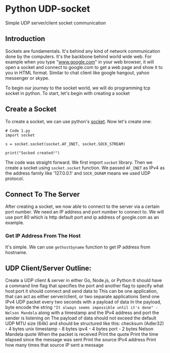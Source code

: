 # Python UDP-socket
Simple UDP server/client socket communication

## Introduction

Sockets are fundamentals. It's behind any kind of network communication done by the computers. It's the backbone behind world wide web. For example when you type "www.google.com" in your web browser, it will open a socket and connect to google.com to get a web page and show it to you in HTML format. Similar to chat client like google hangout, yahoo messenger or skype.

To begin our journey to the socket world, we will do programming tcp socket in python. To start, let's begin with creating a socket

## Create a Socket

To create a socket, we can use python's [socket](https://docs.python.org/2/library/socket.html). Now let's create one:

    # Code 1.py
    import socket

    s = socket.socket(socket.AF_INET, socket.SOCK_STREAM)

    print("Socked created!")

The code was straight forward. We first import `socket` library. Then we create a socket using `socket.socket` function. We passed `AF_INET` as IPv4 as the address family like '127.0.0.1' and `SOCK_DGRAM` means we used UDP protocol.

## Connect To The Server

After creating a socket, we now able to connect to the server via a certain port number. We need an IP address and port number to connect to. We will use port 80 which is http default port and ip address of google.com as an example.

### Get IP Address From The Host

It's simple. We can use `gethostbyname` function to get IP address from hostname.

## UDP Client/Server Outline:
Create a UDP client & server in either Go, Node.js, or Python
It should have a command line flag that specifies the port and another flag to specify what host:port it should connect and send data to
This can be one application, that can act as either server/client, or two separate applications
Send one IPv4 UDP packet every two seconds with a payload of data
In the payload, byte encode the string `"It always seems impossible until it's done" - Nelson Mandela` along with a timestamp and the IPv4 address and port the sender is listening on
The payload of data should not exceed the default UDP MTU size (64k) and should be structured like this:
checksum (Adler32) - 4 bytes
unix timestamp - 8 bytes
ipv4 - 4 bytes
port - 2 bytes
Nelson Mandela quote
When the packet is received
Print the quote
Print the time elapsed since the message was sent
Print the source IPv4 address
Print how many times that source IP sent a message
